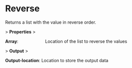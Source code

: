 # Reverse

Returns a list with the value in reverse order.

&gt; **Properties**
&gt; 

**Array**:                      Location of the list to reverse the values

&gt; **Output**
&gt; 

**Output-location**: Location to store the output data